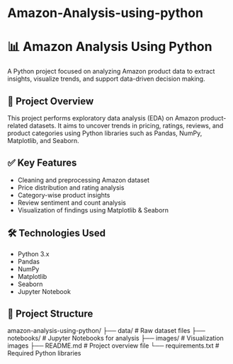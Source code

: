 # Amazon-Analysis-using-python
# 📊 Amazon Analysis Using Python

A Python project focused on analyzing Amazon product data to extract insights, visualize trends, and support data-driven decision making.

## 📖 Project Overview

This project performs exploratory data analysis (EDA) on Amazon product-related datasets. It aims to uncover trends in pricing, ratings, reviews, and product categories using Python libraries such as Pandas, NumPy, Matplotlib, and Seaborn.

## ✅ Key Features

- Cleaning and preprocessing Amazon dataset  
- Price distribution and rating analysis  
- Category-wise product insights  
- Review sentiment and count analysis  
- Visualization of findings using Matplotlib & Seaborn  

## 🛠️ Technologies Used

- Python 3.x  
- Pandas  
- NumPy  
- Matplotlib  
- Seaborn  
- Jupyter Notebook  

## 📂 Project Structure
amazon-analysis-using-python/
├── data/ # Raw dataset files
├── notebooks/ # Jupyter Notebooks for analysis
├── images/ # Visualization images
├── README.md # Project overview file
└── requirements.txt # Required Python libraries

